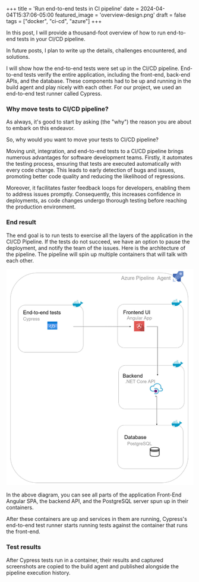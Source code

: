 +++
title = 'Run end-to-end tests in CI pipeline'
date = 2024-04-04T15:37:06-05:00
featured_image = 'overview-design.png'
draft = false
tags = ["docker", "ci-cd", "azure"]
+++

In this post, I will provide a thousand-foot overview of how to run end-to-end tests in your CI/CD pipeline.

In future posts, I plan to write up the details, challenges encountered, and solutions.

I will show how the end-to-end tests were set up in the CI/CD pipeline. End-to-end tests verify the entire application, including the front-end, back-end APIs, and the database. These components had to be up and running in the build agent and play nicely with each other. For our project, we used an end-to-end test runner called Cypress.

### Why move tests to CI/CD pipeline?

As always, it's good to start by asking (the "why") the reason you are about to embark on this endeavor. 

So, why would you want to move your tests to CI/CD pipeline?

Moving unit, integration, and end-to-end tests to a CI/CD pipeline brings numerous advantages for software development teams. 
Firstly, it automates the testing process, ensuring that tests are executed automatically with every code change. 
This leads to early detection of bugs and issues, promoting better code quality and reducing the likelihood of regressions.

Moreover, it facilitates faster feedback loops for developers, enabling them to address issues promptly.
Consequently, this increases confidence in deployments, as code changes undergo thorough testing before reaching the production environment.

### End result

The end goal is to run tests to exercise all the layers of the application in the CI/CD Pipeline.
If the tests do not succeed, we have an option to pause the deployment, and notify the team of the issues.
Here is the architecture of the pipeline. The pipeline will spin up multiple containers that will talk with each other.


![](overview-design.png)





In the above diagram, you can see all parts of the application Front-End Angular SPA, the backend API, and the PostgreSQL server spun up in their containers.

After these containers are up and services in them are running, Cypress's end-to-end test runner starts running tests against the container that runs the front-end.

### Test results
After Cypress tests run in a container, their results and captured screenshots are copied to the build agent and published alongside the pipeline execution history.


